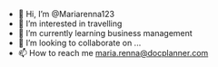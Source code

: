 - 👋 Hi, I’m @Mariarenna123
- 👀 I’m interested in travelling 
- 🌱 I’m currently learning business management
- 💞️ I’m looking to collaborate on ...
- 📫 How to reach me maria.renna@docplanner.com

<!---
Mariarenna123/Mariarenna123 is a ✨ special ✨ repository because its `README.md` (this file) appears on your GitHub profile.
You can click the Preview link to take a look at your changes.
--->
